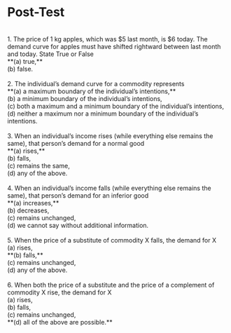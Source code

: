 # Post-Test
<br>
1. The price of 1 kg apples, which was $5 last month, is $6 today. The demand curve for apples must have shifted rightward between last month and today. State True or False <br>
**(a) true,**<br>
(b) false.<br>
<br>
2. The individual’s demand curve for a commodity represents<br>
**(a) a maximum boundary of the individual’s intentions,**<br>
(b) a minimum boundary of the individual’s intentions,<br>
(c) both a maximum and a minimum boundary of the individual’s intentions,<br>
(d) neither a maximum nor a minimum boundary of the individual’s intentions.<br>
<br>
3. When an individual’s income rises (while everything else remains the same), that person’s demand for a normal good <br>
**(a) rises,**<br>
(b) falls,<br>
(c) remains the same,<br>
(d) any of the above.<br>
<br>
4. When an individual’s income falls (while everything else remains the same), that person’s demand for an inferior good <br>
**(a) increases,**<br>
(b) decreases,<br>
(c) remains unchanged,<br>
(d) we cannot say without additional information.<br>
<br>
5. When the price of a substitute of commodity X falls, the demand for X <br>
(a) rises,<br>
**(b) falls,**<br>
(c) remains unchanged,<br>
(d) any of the above.<br>
<br>
6. When both the price of a substitute and the price of a complement of commodity X rise, the demand for X <br>
(a) rises,<br>
(b) falls,<br>
(c) remains unchanged,<br>
**(d) all of the above are possible.**<br>